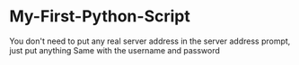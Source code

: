 # My-First-Python-Script

You don't need to put any real server address in the server address prompt, just put anything
Same with the username and password
